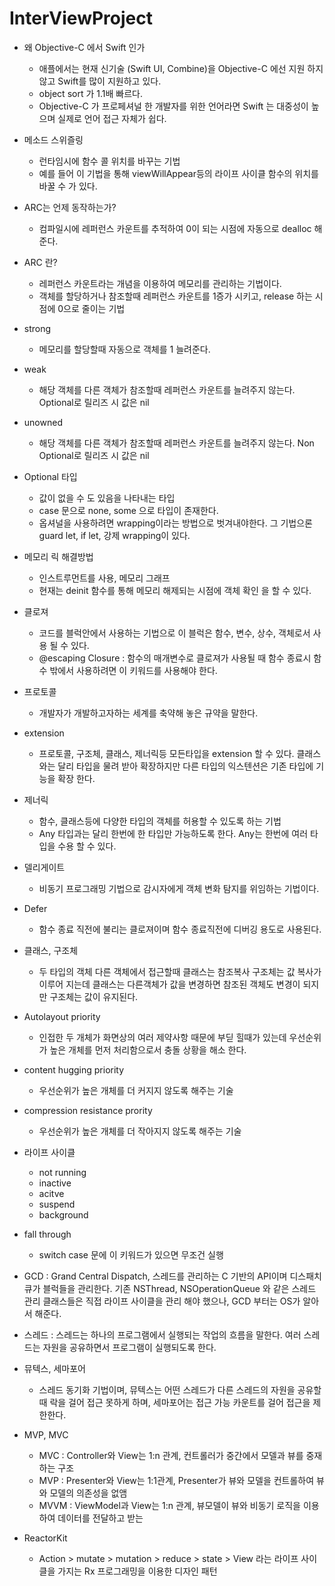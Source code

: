 # InterViewProject

* 왜 Objective-C 에서 Swift 인가
   * 애플에서는 현재 신기술 (Swift UI, Combine)을 Objective-C 에선 지원 하지 않고 Swift를 많이 지원하고 있다.
   * object sort 가 1.1배 빠르다.
   * Objective-C 가 프로페셔널 한 개발자를 위한 언어라면 Swift 는 대중성이 높으며 실제로 언어 접근 자체가 쉽다.
    
* 메소드 스위즐링
   * 런타임시에 함수 콜 위치를 바꾸는 기법
   * 예를 들어 이 기법을 통해 viewWillAppear등의 라이프 사이클 함수의 위치를 바꿀 수 가 있다.
    
* ARC는 언제 동작하는가?
   * 컴파일시에 레퍼런스 카운트를 추적하여 0이 되는 시점에 자동으로 dealloc 해준다.
    
* ARC 란?
   * 레퍼런스 카운트라는 개념을 이용하여 메모리를 관리하는 기법이다.
   * 객체를 할당하거나 참조할때 레퍼런스 카운트를 1증가 시키고, release 하는 시점에 0으로 줄이는 기법
    
* strong
   * 메모리를 할당할때 자동으로 객체를 1 늘려준다.
    
* weak 
   * 해당 객체를 다른 객체가 참조할때 레퍼런스 카운트를 늘려주지 않는다. Optional로 릴리즈 시 값은 nil
    
* unowned
   * 해당 객체를 다른 객체가 참조할때 레퍼런스 카운트를 늘려주지 않는다. Non Optional로 릴리즈 시 값은 nil
    
* Optional 타입
   * 값이 없을 수 도 있음을 나타내는 타입
   * case 문으로 none, some 으로 타입이 존재한다.
   * 옵셔널을 사용하려면 wrapping이라는 방법으로 벗겨내야한다. 그 기법으론 guard let, if let, 강제 wrapping이 있다.

* 메모리 릭 해결방법
   * 인스트루먼트를 사용, 메모리 그래프
   * 현재는 deinit 함수를 통해 메모리 해제되는 시점에 객체 확인 을 할 수 있다.
    
* 클로져
   * 코드를 블럭안에서 사용하는 기법으로 이 블럭은 함수, 변수, 상수, 객체로서 사용 될 수 있다.
   * @escaping Closure : 함수의 매개변수로 클로져가 사용될 때 함수 종료시 함수 밖에서 사용하려면 이 키워드를 사용해야 한다.
   
* 프로토콜
   * 개발자가 개발하고자하는 세계를 축약해 놓은 규약을 말한다.
   
* extension
   * 프로토콜, 구조체, 클래스, 제너릭등 모든타입을 extension 할 수 있다. 클래스와는 달리 타입을 물려 받아 확장하지만 다른 타입의 익스텐션은 기존 타입에 기능을 확장 한다.
   
* 제너릭
  * 함수, 클래스등에 다양한 타입의 객체를 허용할 수 있도록 하는 기법
  * Any 타입과는 달리 한번에 한 타입만 가능하도록 한다. Any는 한번에 여러 타입을 수용 할 수 있다.
  
* 델리게이트
  * 비동기 프로그래밍 기법으로 감시자에게 객체 변화 탐지를 위임하는 기법이다.
  
* Defer
  * 함수 종료 직전에 불리는 클로져이며 함수 종료직전에 디버깅 용도로 사용된다.

* 클래스, 구조체
   * 두 타입의 객체 다른 객체에서 접근할때 클래스는 참조복사 구조체는 값 복사가 이루어 지는데 클래스는 다른객체가 값을 변경하면 참조된 객체도 변경이 되지만 구조체는 값이 유지된다.
    
* Autolayout priority
   * 인접한 두 개체가 화면상의 여러 제약사항 때문에 부딛 힐때가 있는데 우선순위가 높은 개체를 먼저 처리함으로서 충돌 상황을 해소 한다.
    
* content hugging priority
   * 우선순위가 높은 개체를 더 커지지 않도록 해주는 기술

* compression resistance prority
   * 우선순위가 높은 개체를 더 작아지지 않도록 해주는 기술
   
* 라이프 사이클
   * not running
   * inactive
   * acitve
   * suspend
   * background
   
* fall through
   * switch case 문에 이 키워드가 있으면 무조건 실행
   
* GCD : Grand Central Dispatch, 스레드를 관리하는 C 기반의 API이며 디스패치 큐가 블럭들을 관리한다. 기존 NSThread, NSOperationQueue 와 같은 스레드 관리 클래스들은 직접 라이프 사이클을 관리 해야 했으나, GCD 부터는 OS가 알아서 해준다.

* 스레드 : 스레드는 하나의 프로그램에서 실행되는 작업의 흐름을 말한다. 여러 스레드는 자원을 공유하면서 프로그램이 실행되도록 한다.

* 뮤텍스, 세마포어
  * 스레드 동기화 기법이며, 뮤텍스는 어떤 스레드가 다른 스레드의 자원을 공유할때 락을 걸어 접근 못하게 하며, 세마포어는 접근 가능 카운트를 걸어 접근을 제한한다.

* MVP, MVC
  * MVC : Controller와 View는 1:n 관계, 컨트롤러가 중간에서 모델과 뷰를 중재하는 구조
  * MVP : Presenter와 View는 1:1관계, Presenter가 뷰와 모델을 컨트롤하여 뷰와 모델의 의존성을 없앰
  * MVVM : ViewModel과 View는 1:n 관계, 뷰모델이 뷰와 비동기 로직을 이용하여 데이터를 전달하고 받는 

* ReactorKit
  * Action > mutate > mutation > reduce > state > View 라는 라이프 사이클을 가지는 Rx 프로그래밍을 이용한 디자인 패턴

